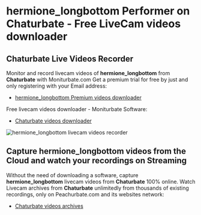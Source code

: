 # hermione_longbottom Performer on Chaturbate - Free LiveCam videos downloader

## Chaturbate Live Videos Recorder

Monitor and record livecam videos of **hermione_longbottom** from **Chaturbate** with Moniturbate.com
Get a premium trial for free by just and only registering with your Email address:
* [hermione_longbottom Premium videos downloader](https://moniturbate.com/request-demo-licence-key.html)

Free livecam videos downloader - Moniturbate Software:
* [Chaturbate videos downloader](https://moniturbate.com/moniturbate-download-software.html)

![hermione_longbottom livecam videos recorder](https://peachurnet.com/templates/moniturbate-software.png)


## Capture hermione_longbottom videos from the Cloud and watch your recordings on Streaming

Without the need of downloading a software, capture **hermione_longbottom** livecam videos from **Chaturbate** 100% online.
Watch Livecam archives from **Chaturbate** unlimitedly from thousands of existing recordings, only on Peachurbate.com and its websites network:
* [Chaturbate videos archives](https://peachurnet.com/)